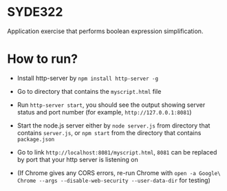 # SYDE322

Application exercise that performs boolean expression simplification.

# How to run?

- Install http-server by `npm install http-server -g`
- Go to directory that contains the `myscript.html` file
- Run `http-server start`, you should see the output showing server status and port number (for example, `http://127.0.0.1:8081`)
- Start the node.js server either by `node server.js` from directory that contains `server.js`, or `npm start` from the directory that contains `package.json`
- Go to link `http://localhost:8081/myscript.html`, `8081` can be replaced by port that your http server is listening on

- (If Chrome gives any CORS errors, re-run Chrome with `open -a Google\ Chrome --args --disable-web-security --user-data-dir` for testing)

